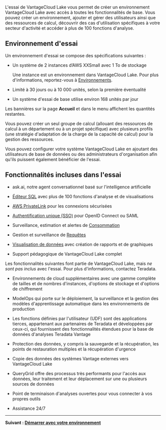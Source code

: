 L'essai de VantageCloud Lake vous permet de créer un environnement VantageCloud Lake avec accès à toutes les fonctionnalités de base. Vous pouvez créer un environnement, ajouter et gérer des utilisateurs ainsi que des ressources de calcul, découvrir des cas d'utilisation spécifiques à votre secteur d'activité et accéder à plus de 100 fonctions d'analyse.

Environnement d'essai
---------------------

Un environnement d'essai se compose des spécifications suivantes :

-   Un système de 2 instances d’AWS XXSmall avec 1 To de stockage

    Une instance est un environnement dans VantageCloud Lake. Pour plus d'informations, reportez-vous à [Environnements](sbt1640280496980.md).

-   Limité à 30 jours ou à 10 000 unités, selon la première éventualité

-   Un système d'essai de base utilise environ 168 unités par jour

Les bannières sur la page **Accueil** et dans le menu affichent les quantités restantes.

Vous pouvez créer un seul groupe de calcul (allouant des ressources de calcul à un département ou à un projet spécifique) avec plusieurs profils (une stratégie d'adaptation de la charge de la capacité de calcul) pour la gestion des ressources.

Vous pouvez configurer votre système VantageCloud Lake en ajoutant des utilisateurs de base de données ou des administrateurs d'organisation afin qu'ils puissent également bénéficier de l'essai.

Fonctionnalités incluses dans l'essai
-------------------------------------

-   ask.ai, notre agent conversationnel basé sur l'intelligence artificielle

-   [Éditeur SQL](xbg1640280430669.md) avec plus de 100 fonctions d'analyse et de visualisations

-   [AWS PrivateLink](suh1721090175745.md) pour les connexions sécurisées

-   [Authentification unique (SSO)](mxq1680183881642.md) pour OpenID Connect ou SAML

-   Surveillance, estimation et alertes de [Consommation](onj1682104977691.md)

-   Gestion et surveillance de [Requêtes](ajr1640280560519.md)

-   [Visualisation de données](qow1711727575738.md) avec création de rapports et de graphiques

-   Support pédagogique de VantageCloud Lake complet

Les fonctionnalités suivantes font partie de VantageCloud Lake, mais *ne sont pas inclus* avec l'essai. Pour plus d'informations, contactez Teradata.

-   Environnements de cloud supplémentaires avec une gamme complète de tailles et de nombres d'instances, d'options de stockage et d'options de chiffrement

-   ModelOps qui porte sur le déploiement, la surveillance et la gestion des modèles d'apprentissage automatique dans les environnements de production

-   Les fonctions définies par l'utilisateur (UDF) sont des applications tierces, appartenant aux partenaires de Teradata et développées par ceux-ci, qui fournissent des fonctionnalités étendues pour la base de données d'analyses Teradata Vantage

-   Protection des données, y compris la sauvegarde et la récupération, les points de restauration multiples et la récupération d'urgence

-   Copie des données des systèmes Vantage externes vers VantageCloud Lake

-   QueryGrid offre des processus très performants pour l'accès aux données, leur traitement et leur déplacement sur une ou plusieurs sources de données

-   Point de terminaison d'analyses ouvertes pour vous connecter à vos propres outils

-   Assistance 24/7

------------------------------------------------------------------------

**Suivant : [Démarrer avec votre environnement](tta1687442978234.md)**
